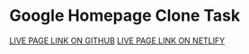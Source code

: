 # Google Homepage Clone Task
[LIVE PAGE LINK ON GITHUB](http://2001-c.github.io/Google_Tasks/)
[LIVE PAGE LINK ON NETLIFY](https://bellac-google-homepage-task.netlify.app/)